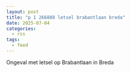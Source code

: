 ```yaml
---
layout: post
title: "p 1 266888 letsel brabantlaan breda"
date: 2025-07-04
categories: 
  - rss
tags: 
  - feed
---
```


Ongeval met letsel op Brabantlaan in Breda
